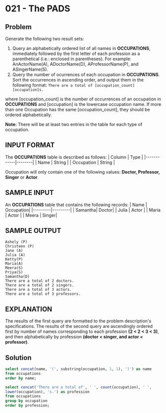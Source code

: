# 021 - The PADS
## Problem

Generate the following two result sets:
1. Query an alphabetically ordered list of all names in **OCCUPATIONS**, immediately followed by the first letter of each profession
   as a parenthetical (i.e.: enclosed in parentheses). For example: AnActorName(A), ADoctorName(D), AProfessorName(P), and ASingerName(S).
3. Query the number of ocurrences of each occupation in **OCCUPATIONS**. Sort the occurrences in ascending order, and output them in
   the following format:
`There are a total of [occupation_count] [occupation]s.`

where [occupation_count] is the number of occurrences of an occupation in **OCCUPATIONS** and [occupation] is the lowercase occupation name.
If more than one Occupation has the same [occupation_count], they should be ordered alphabetically.

**Note:** There will be at least two entries in the table for each type of occupation.
## INPUT FORMAT

The **OCCUPATIONS** table is described as follows:
| Column	   | Type   |
|------------|--------|
| Name	     | String |
| Occupation | String |

Occupation will only contain one of the following values: **Doctor, Professor, Singer** or **Actor**.

## SAMPLE INPUT 

An **OCCUPATIONS** table that contains the following records:
| Name    | Occupation|
|---------|---------|
| Samantha| Doctor|
| Julia  	| Actor | 
| Maria	  | Actor | 
| Meera   | Singer| 

## SAMPLE OUTPUT 
```
Ashely (P)
Christeen (P)
Jane (A)
Julia (A)
Ketty(P)
Maria(A)
Meera(S)
Priya(S)
Samantha(D)
There are a total of 2 doctors.
There are a total of 2 singers.
There are a total of 3 actors.
There are a total of 3 professors.
```
## EXPLANATION
The results of the first query are formatted to the problem description's specifications.
The results of the second query are ascendingly ordered first by number of names corresponding to each profession 
**(2 < 2 < 3 < 3)**, and then alphabetically by profession **(doctor < singer, and actor < professor)**.

## Solution
```sql
select concat(name, '(', substring(occupation, 1, 1), ')') as name
from occupations
order by name;

select concat('There are a total of', ' ', count(occupation), ' ', 
lower(occupation), 's.') as profession
from occupations
group by occupation
order by profession;
```
